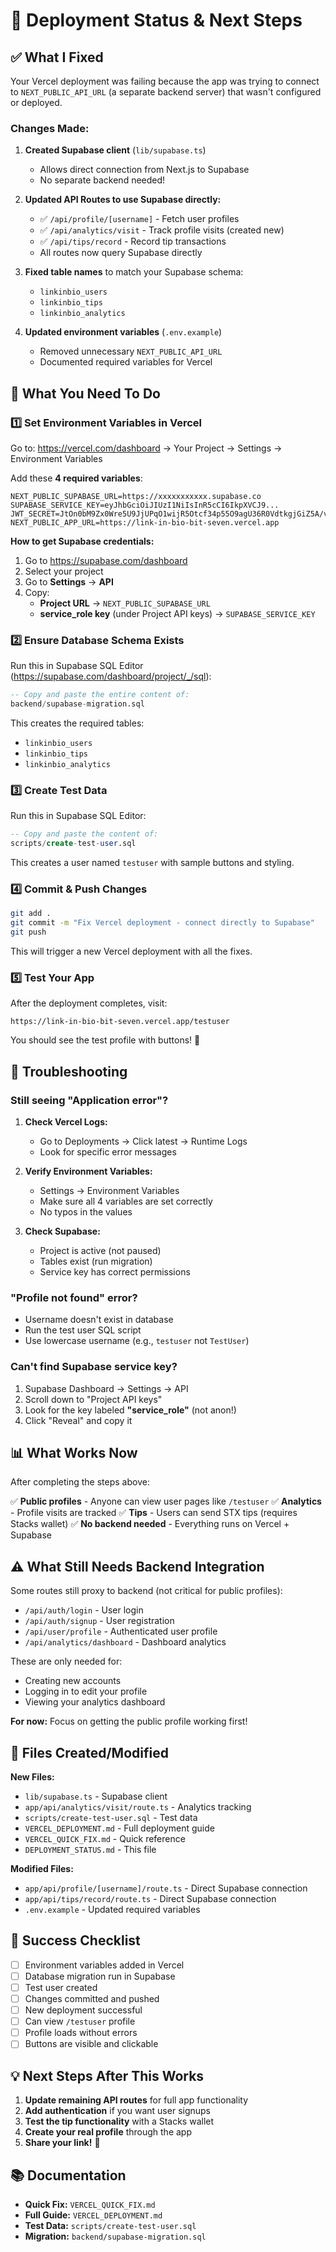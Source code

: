 # 🎯 Deployment Status & Next Steps

## ✅ What I Fixed

Your Vercel deployment was failing because the app was trying to connect to `NEXT_PUBLIC_API_URL` (a separate backend server) that wasn't configured or deployed.

### Changes Made:

1. **Created Supabase client** (`lib/supabase.ts`)
   - Allows direct connection from Next.js to Supabase
   - No separate backend needed!

2. **Updated API Routes to use Supabase directly:**
   - ✅ `/api/profile/[username]` - Fetch user profiles
   - ✅ `/api/analytics/visit` - Track profile visits (created new)
   - ✅ `/api/tips/record` - Record tip transactions
   - All routes now query Supabase directly

3. **Fixed table names** to match your Supabase schema:
   - `linkinbio_users`
   - `linkinbio_tips`
   - `linkinbio_analytics`

4. **Updated environment variables** (`.env.example`)
   - Removed unnecessary `NEXT_PUBLIC_API_URL`
   - Documented required variables for Vercel

## 🚨 What You Need To Do

### 1️⃣ Set Environment Variables in Vercel

Go to: https://vercel.com/dashboard → Your Project → Settings → Environment Variables

Add these **4 required variables**:

```
NEXT_PUBLIC_SUPABASE_URL=https://xxxxxxxxxxx.supabase.co
SUPABASE_SERVICE_KEY=eyJhbGciOiJIUzI1NiIsInR5cCI6IkpXVCJ9...
JWT_SECRET=JtOn0bM9Zx0Wre5U9JjUPqO1wijR5Otcf34p55O9agU36R0VdtkgjGiZ5A/voJmBLe2XJ4t2lUAw7EeS6Kru5Q==
NEXT_PUBLIC_APP_URL=https://link-in-bio-bit-seven.vercel.app
```

**How to get Supabase credentials:**
1. Go to https://supabase.com/dashboard
2. Select your project
3. Go to **Settings** → **API**
4. Copy:
   - **Project URL** → `NEXT_PUBLIC_SUPABASE_URL`
   - **service_role key** (under Project API keys) → `SUPABASE_SERVICE_KEY`

### 2️⃣ Ensure Database Schema Exists

Run this in Supabase SQL Editor (https://supabase.com/dashboard/project/_/sql):

```sql
-- Copy and paste the entire content of:
backend/supabase-migration.sql
```

This creates the required tables:
- `linkinbio_users`
- `linkinbio_tips`
- `linkinbio_analytics`

### 3️⃣ Create Test Data

Run this in Supabase SQL Editor:

```sql
-- Copy and paste the content of:
scripts/create-test-user.sql
```

This creates a user named `testuser` with sample buttons and styling.

### 4️⃣ Commit & Push Changes

```bash
git add .
git commit -m "Fix Vercel deployment - connect directly to Supabase"
git push
```

This will trigger a new Vercel deployment with all the fixes.

### 5️⃣ Test Your App

After the deployment completes, visit:

```
https://link-in-bio-bit-seven.vercel.app/testuser
```

You should see the test profile with buttons! 🎉

## 🐛 Troubleshooting

### Still seeing "Application error"?

1. **Check Vercel Logs:**
   - Go to Deployments → Click latest → Runtime Logs
   - Look for specific error messages

2. **Verify Environment Variables:**
   - Settings → Environment Variables
   - Make sure all 4 variables are set correctly
   - No typos in the values

3. **Check Supabase:**
   - Project is active (not paused)
   - Tables exist (run migration)
   - Service key has correct permissions

### "Profile not found" error?

- Username doesn't exist in database
- Run the test user SQL script
- Use lowercase username (e.g., `testuser` not `TestUser`)

### Can't find Supabase service key?

1. Supabase Dashboard → Settings → API
2. Scroll down to "Project API keys"
3. Look for the key labeled **"service_role"** (not anon!)
4. Click "Reveal" and copy it

## 📊 What Works Now

After completing the steps above:

✅ **Public profiles** - Anyone can view user pages like `/testuser`
✅ **Analytics** - Profile visits are tracked
✅ **Tips** - Users can send STX tips (requires Stacks wallet)
✅ **No backend needed** - Everything runs on Vercel + Supabase

## ⚠️ What Still Needs Backend Integration

Some routes still proxy to backend (not critical for public profiles):
- `/api/auth/login` - User login
- `/api/auth/signup` - User registration  
- `/api/user/profile` - Authenticated user profile
- `/api/analytics/dashboard` - Dashboard analytics

These are only needed for:
- Creating new accounts
- Logging in to edit your profile
- Viewing your analytics dashboard

**For now:** Focus on getting the public profile working first!

## 📝 Files Created/Modified

**New Files:**
- `lib/supabase.ts` - Supabase client
- `app/api/analytics/visit/route.ts` - Analytics tracking
- `scripts/create-test-user.sql` - Test data
- `VERCEL_DEPLOYMENT.md` - Full deployment guide
- `VERCEL_QUICK_FIX.md` - Quick reference
- `DEPLOYMENT_STATUS.md` - This file

**Modified Files:**
- `app/api/profile/[username]/route.ts` - Direct Supabase connection
- `app/api/tips/record/route.ts` - Direct Supabase connection
- `.env.example` - Updated required variables

## 🎯 Success Checklist

- [ ] Environment variables added in Vercel
- [ ] Database migration run in Supabase
- [ ] Test user created
- [ ] Changes committed and pushed
- [ ] New deployment successful
- [ ] Can view `/testuser` profile
- [ ] Profile loads without errors
- [ ] Buttons are visible and clickable

## 💡 Next Steps After This Works

1. **Update remaining API routes** for full app functionality
2. **Add authentication** if you want user signups
3. **Test the tip functionality** with a Stacks wallet
4. **Create your real profile** through the app
5. **Share your link!** 🚀

## 📚 Documentation

- **Quick Fix:** `VERCEL_QUICK_FIX.md`
- **Full Guide:** `VERCEL_DEPLOYMENT.md`
- **Test Data:** `scripts/create-test-user.sql`
- **Migration:** `backend/supabase-migration.sql`
